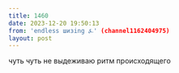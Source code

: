 ```yaml
---
title: 1460
date: 2023-12-20 19:50:13
from: 'endless шизing ⍼' (channel1162404975)
layout: post
---
```


чуть чуть не выдеживаю ритм происходящего
